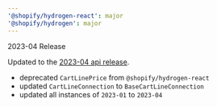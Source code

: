 ```yaml
---
'@shopify/hydrogen-react': major
'@shopify/hydrogen': major
---
```


2023-04 Release

Updated to the [2023-04 api release](https://shopify.dev/docs/api/release-notes/2023-04).

- deprecated `CartLinePrice` from `@shopify/hydrogen-react`
- updated `CartLineConnection` to `BaseCartLineConnection`
- updated all instances of `2023-01` to `2023-04`
